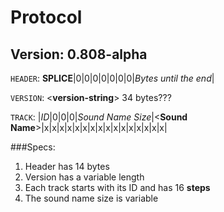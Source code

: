 # Protocol
## Version: 0.808-alpha

`HEADER`: **SPLICE**|0|0|0|0|0|0|0|*Bytes until the end*|

`VERSION`: <**version-string**> 34 bytes???

`TRACK`: |*ID*|0|0|0|*Sound Name Size*|<**Sound Name**>|x|x|x|x|x|x|x|x|x|x|x|x|x|x|x|x|

###Specs:
1. Header has 14 bytes
2. Version has a variable length
3. Each track starts with its ID and has 16 **steps**
4. The sound name size is variable
